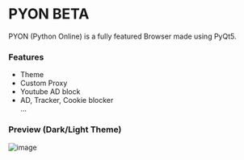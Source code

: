 # PYON BETA
PYON (Python Online) is a fully featured Browser made using PyQt5.

### Features
- Theme
- Custom Proxy
- Youtube AD block
- AD, Tracker, Cookie blocker   
...

### Preview (Dark/Light Theme)
![image](https://github.com/cookie0o/PYON/assets/81589649/1c5ec25a-d86f-48d9-8c04-3bc546a58163)



